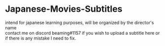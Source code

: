 # Japanese-Movies-Subtitles
intend for japanese learning purposes, will be organized by the director's name\
contact me on discord beaming#1157 if you wish to upload a subtitle here or if there is any mistake I need to fix.
